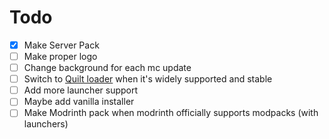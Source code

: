 # Todo

- [x] Make Server Pack
- [ ] Make proper logo
- [ ] Change background for each mc update
- [ ] Switch to [Quilt loader](https://quiltmc.org/) when it's widely supported and stable
- [ ] Add more launcher support
- [ ] Maybe add vanilla installer
- [ ] Make Modrinth pack when modrinth officially supports modpacks (with launchers)

